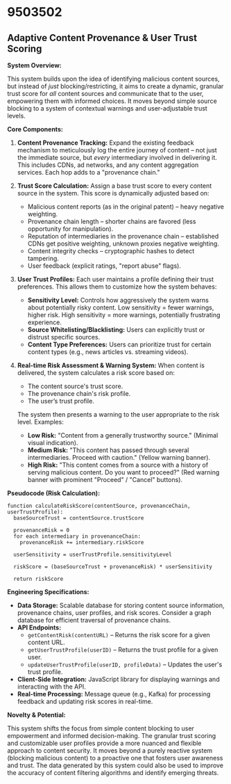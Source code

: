 # 9503502

## Adaptive Content Provenance & User Trust Scoring

**System Overview:**

This system builds upon the idea of identifying malicious content sources, but instead of *just* blocking/restricting, it aims to create a dynamic, granular trust score for *all* content sources and communicate that to the user, empowering them with informed choices. It moves beyond simple source blocking to a system of contextual warnings and user-adjustable trust levels.

**Core Components:**

1.  **Content Provenance Tracking:**  Expand the existing feedback mechanism to meticulously log the entire journey of content – not just the immediate source, but *every* intermediary involved in delivering it. This includes CDNs, ad networks, and any content aggregation services. Each hop adds to a "provenance chain."

2.  **Trust Score Calculation:**  Assign a base trust score to every content source in the system. This score is dynamically adjusted based on:

    *   Malicious content reports (as in the original patent) – heavy negative weighting.
    *   Provenance chain length – shorter chains are favored (less opportunity for manipulation).
    *   Reputation of intermediaries in the provenance chain – established CDNs get positive weighting, unknown proxies negative weighting.
    *   Content integrity checks – cryptographic hashes to detect tampering.
    *   User feedback (explicit ratings, "report abuse" flags).

3.  **User Trust Profiles:**  Each user maintains a profile defining their trust preferences. This allows them to customize how the system behaves:

    *   **Sensitivity Level:**  Controls how aggressively the system warns about potentially risky content.  Low sensitivity = fewer warnings, higher risk. High sensitivity = more warnings, potentially frustrating experience.
    *   **Source Whitelisting/Blacklisting:**  Users can explicitly trust or distrust specific sources.
    *   **Content Type Preferences:**  Users can prioritize trust for certain content types (e.g., news articles vs. streaming videos).

4.  **Real-time Risk Assessment & Warning System:**  When content is delivered, the system calculates a risk score based on:

    *   The content source's trust score.
    *   The provenance chain's risk profile.
    *   The user’s trust profile.

    The system then presents a warning to the user appropriate to the risk level.  Examples:

    *   **Low Risk:**  "Content from a generally trustworthy source." (Minimal visual indication).
    *   **Medium Risk:**  "This content has passed through several intermediaries. Proceed with caution." (Yellow warning banner).
    *   **High Risk:**  "This content comes from a source with a history of serving malicious content.  Do you want to proceed?" (Red warning banner with prominent "Proceed" / "Cancel" buttons).

**Pseudocode (Risk Calculation):**

```
function calculateRiskScore(contentSource, provenanceChain, userTrustProfile):
  baseSourceTrust = contentSource.trustScore

  provenanceRisk = 0
  for each intermediary in provenanceChain:
    provenanceRisk += intermediary.riskScore

  userSensitivity = userTrustProfile.sensitivityLevel

  riskScore = (baseSourceTrust + provenanceRisk) * userSensitivity

  return riskScore
```

**Engineering Specifications:**

*   **Data Storage:**  Scalable database for storing content source information, provenance chains, user profiles, and risk scores.  Consider a graph database for efficient traversal of provenance chains.
*   **API Endpoints:**
    *   `getContentRisk(contentURL)` – Returns the risk score for a given content URL.
    *   `getUserTrustProfile(userID)` – Returns the trust profile for a given user.
    *   `updateUserTrustProfile(userID, profileData)` – Updates the user's trust profile.
*   **Client-Side Integration:**  JavaScript library for displaying warnings and interacting with the API.
*   **Real-time Processing:**  Message queue (e.g., Kafka) for processing feedback and updating risk scores in real-time.

**Novelty & Potential:**

This system shifts the focus from simple content blocking to user empowerment and informed decision-making. The granular trust scoring and customizable user profiles provide a more nuanced and flexible approach to content security. It moves beyond a purely reactive system (blocking malicious content) to a proactive one that fosters user awareness and trust. The data generated by this system could also be used to improve the accuracy of content filtering algorithms and identify emerging threats.